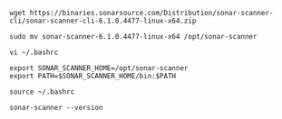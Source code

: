 ```
wget https://binaries.sonarsource.com/Distribution/sonar-scanner-cli/sonar-scanner-cli-6.1.0.4477-linux-x64.zip
```

```
sudo mv sonar-scanner-6.1.0.4477-linux-x64 /opt/sonar-scanner
```

```
vi ~/.bashrc
```

```
export SONAR_SCANNER_HOME=/opt/sonar-scanner
export PATH=$SONAR_SCANNER_HOME/bin:$PATH
```

```
source ~/.bashrc
```

```
sonar-scanner --version
```



